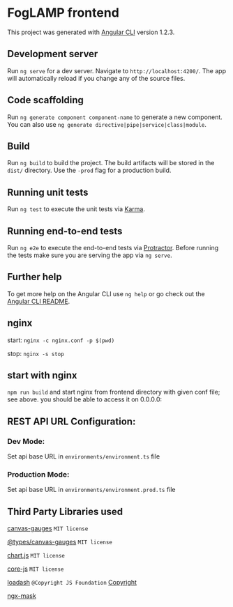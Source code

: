 # FogLAMP frontend

This project was generated with [Angular CLI](https://github.com/angular/angular-cli) version 1.2.3.

## Development server

Run `ng serve` for a dev server. Navigate to `http://localhost:4200/`. The app will automatically reload if you change any of the source files.

## Code scaffolding

Run `ng generate component component-name` to generate a new component. You can also use `ng generate directive|pipe|service|class|module`.

## Build

Run `ng build` to build the project. The build artifacts will be stored in the `dist/` directory. Use the `-prod` flag for a production build.

## Running unit tests

Run `ng test` to execute the unit tests via [Karma](https://karma-runner.github.io).

## Running end-to-end tests

Run `ng e2e` to execute the end-to-end tests via [Protractor](http://www.protractortest.org/).
Before running the tests make sure you are serving the app via `ng serve`.

## Further help

To get more help on the Angular CLI use `ng help` or go check out the [Angular CLI README](https://github.com/angular/angular-cli/blob/master/README.md).

## nginx

start: `nginx -c nginx.conf -p $(pwd)`

stop: `nginx -s stop`

## start with nginx

`npm run build` and start nginx from frontend directory with given conf file; see above. you should be able to access it on 0.0.0.0:

## REST API URL Configuration:

### Dev Mode:
 Set api base URL in `environments/environment.ts` file  

### Production Mode:
Set api base URL in `environments/environment.prod.ts` file  


## Third Party Libraries used
[canvas-gauges](https://github.com/Mikhus/canvas-gauges) `MIT license`

[@types/canvas-gauges](https://www.npmjs.com/package/@types/canvas-gauges) `MIT license`

[chart.js](https://github.com/chartjs/Chart.js/) `MIT license` 

[core-js](https://github.com/zloirock/core-js) `MIT license`

[loadash](https://lodash.com/) `@Copyright JS Foundation` [Copyright](https://js.foundation/)

[ngx-mask](https://github.com/NepipenkoIgor/ngx-mask)
